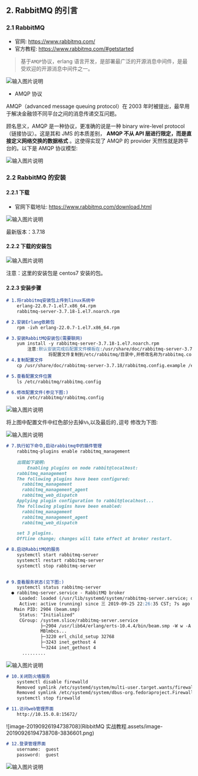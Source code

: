 ## 2. RabbitMQ 的引言

### 2.1 RabbitMQ 

+ 官网: https://www.rabbitmq.com/
+ 官方教程: https://www.rabbitmq.com/#getstarted

> 基于`AMQP`协议，erlang 语言开发，是部署最广泛的开源消息中间件，是最受欢迎的开源消息中间件之一。

![输入图片说明](https://images.gitee.com/uploads/images/2021/1027/175302_df8ceaad_426516.png "屏幕截图.png")

+ AMQP 协议

AMQP（advanced message queuing protocol）在 2003 年时被提出，最早用于解决金融领不同平台之间的消息传递交互问题。

顾名思义，AMQP 是一种协议，更准确的说是一种 binary wire-level protocol（链接协议）。这是其和 JMS 的本质差别， **AMQP 不从 API 层进行限定，而是直接定义网络交换的数据格式** 。这使得实现了 AMQP 的 provider 天然性就是跨平台的。以下是 AMQP 协议模型:

![输入图片说明](https://images.gitee.com/uploads/images/2021/1027/175427_0c561bad_426516.png "屏幕截图.png")

### 2.2 RabbitMQ 的安装

#### 2.2.1 下载

+ 官网下载地址: https://www.rabbitmq.com/download.html

![输入图片说明](https://images.gitee.com/uploads/images/2021/1027/175532_37127f33_426516.png "屏幕截图.png")

最新版本：3.7.18



#### 2.2.2 下载的安装包

![输入图片说明](https://images.gitee.com/uploads/images/2021/1027/175610_f3f002dd_426516.png "屏幕截图.png")

注意：这里的安装包是 centos7 安装的包。

#### 2.2.3 安装步骤

```markdown
# 1.将rabbitmq安装包上传到linux系统中
	erlang-22.0.7-1.el7.x86_64.rpm
	rabbitmq-server-3.7.18-1.el7.noarch.rpm

# 2.安装Erlang依赖包
	rpm -ivh erlang-22.0.7-1.el7.x86_64.rpm

# 3.安装RabbitMQ安装包(需要联网)
	yum install -y rabbitmq-server-3.7.18-1.el7.noarch.rpm
		注意:默认安装完成后配置文件模板在:/usr/share/doc/rabbitmq-server-3.7.18/rabbitmq.config.example目录中,需要	
				将配置文件复制到/etc/rabbitmq/目录中,并修改名称为rabbitmq.config
# 4.复制配置文件
	cp /usr/share/doc/rabbitmq-server-3.7.18/rabbitmq.config.example /etc/rabbitmq/rabbitmq.config

# 5.查看配置文件位置
	ls /etc/rabbitmq/rabbitmq.config

# 6.修改配置文件(参见下图:)
	vim /etc/rabbitmq/rabbitmq.config 
```

![输入图片说明](https://images.gitee.com/uploads/images/2021/1027/175643_da2cbacb_426516.png "屏幕截图.png")


将上图中配置文件中红色部分去掉`%%`,以及最后的`,`逗号 修改为下图:

![输入图片说明](https://images.gitee.com/uploads/images/2021/1027/175702_c73a4938_426516.png "屏幕截图.png")

```markdown
# 7.执行如下命令,启动rabbitmq中的插件管理
	rabbitmq-plugins enable rabbitmq_management
	
	出现如下说明:
		Enabling plugins on node rabbit@localhost:
    rabbitmq_management
    The following plugins have been configured:
      rabbitmq_management
      rabbitmq_management_agent
      rabbitmq_web_dispatch
    Applying plugin configuration to rabbit@localhost...
    The following plugins have been enabled:
      rabbitmq_management
      rabbitmq_management_agent
      rabbitmq_web_dispatch

    set 3 plugins.
    Offline change; changes will take effect at broker restart.

# 8.启动RabbitMQ的服务
	systemctl start rabbitmq-server
	systemctl restart rabbitmq-server
	systemctl stop rabbitmq-server
	

# 9.查看服务状态(见下图:)
	systemctl status rabbitmq-server
  ● rabbitmq-server.service - RabbitMQ broker
     Loaded: loaded (/usr/lib/systemd/system/rabbitmq-server.service; disabled; vendor preset: disabled)
     Active: active (running) since 三 2019-09-25 22:26:35 CST; 7s ago
   Main PID: 2904 (beam.smp)
     Status: "Initialized"
     CGroup: /system.slice/rabbitmq-server.service
             ├─2904 /usr/lib64/erlang/erts-10.4.4/bin/beam.smp -W w -A 64 -MBas ageffcbf -MHas ageffcbf -
             MBlmbcs...
             ├─3220 erl_child_setup 32768
             ├─3243 inet_gethost 4
             └─3244 inet_gethost 4
      .........
```

![输入图片说明](https://images.gitee.com/uploads/images/2021/1027/175724_56c30fbb_426516.png "屏幕截图.png")

```markdown
# 10.关闭防火墙服务
	systemctl disable firewalld
    Removed symlink /etc/systemd/system/multi-user.target.wants/firewalld.service.
    Removed symlink /etc/systemd/system/dbus-org.fedoraproject.FirewallD1.service.
	systemctl stop firewalld   

# 11.访问web管理界面
	http://10.15.0.8:15672/
```

 ![image-20190926194738708](RibbitMQ 实战教程.assets/image-20190926194738708-3836601.png)

```markdown
# 12.登录管理界面
	username:  guest
	password:  guest
```

![输入图片说明](https://images.gitee.com/uploads/images/2021/1027/175752_0a615455_426516.png "屏幕截图.png")



